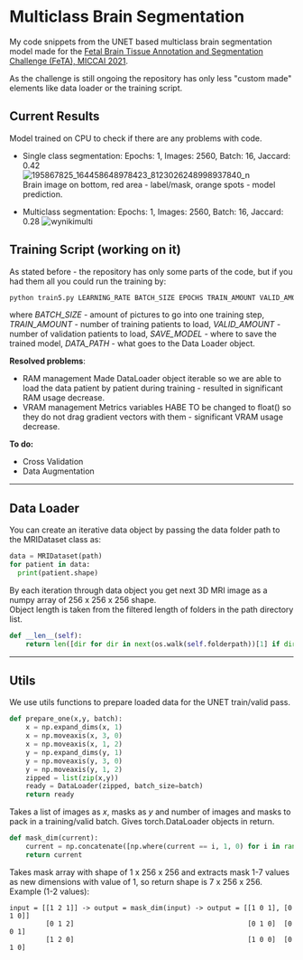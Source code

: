# Multiclass Brain Segmentation
My code snippets from the UNET based multiclass brain segmentation model made for the <a href="https://feta-2021.grand-challenge.org/">Fetal Brain Tissue Annotation and Segmentation Challenge (FeTA), MICCAI 2021</a>.

As the challenge is still ongoing the repository has only less "custom made" elements like data loader or the training script.

## Current Results
Model trained on CPU to check if there are any problems with code.
- Single class segmentation:
Epochs: 1, Images: 2560, Batch: 16, Jaccard: 0.42  
![195867825_164458648978423_8123026248998937840_n](https://user-images.githubusercontent.com/62252332/121528251-9644d600-c9fb-11eb-8478-a69a4ca0e782.png)  
Brain image on bottom, red area - label/mask, orange spots - model prediction.  
  
  
- Multiclass segmentation:
Epochs: 1, Images: 2560, Batch: 16, Jaccard: 0.28 
![wynikimulti](https://user-images.githubusercontent.com/62252332/121529736-fab46500-c9fc-11eb-9dbc-77e4821e9253.png)  


## Training Script (working on it)
As stated before - the repository has only some parts of the code, but if you had them all you could run the training by:
```python
python train5.py LEARNING_RATE BATCH_SIZE EPOCHS TRAIN_AMOUNT VALID_AMOUNT SAVE_MODEL_NAME DATA_PATH
```
where _BATCH_SIZE_ - amount of pictures to go into one training step, _TRAIN_AMOUNT_ - number of training patients to load, _VALID_AMOUNT_ - number of validation patients to load, _SAVE_MODEL_ - where to save the trained model, _DATA_PATH_ - what goes to the Data Loader object.

**Resolved problems**:
- RAM management
Made DataLoader object iterable so we are able to load the data patient by patient during training - resulted in significant RAM usage decrease.
- VRAM management
Metrics variables HABE TO be changed to float() so they do not drag gradient vectors with them - significant VRAM usage decrease.

**To do:**  
- Cross Validation
- Data Augmentation
----
## Data Loader
You can create an iterative data object by passing the data folder path to the MRIDataset class as:
```python
data = MRIDataset(path)
for patient in data:
  print(patient.shape)
```
By each iteration through data object you get next 3D MRI image as a numpy array of 256 x 256 x 256 shape.  
Object length is taken from the filtered length of folders in the path directory list.  
```python
def __len__(self):
    return len([dir for dir in next(os.walk(self.folderpath))[1] if dir.startswith('sub')])
```
----
## Utils
We use utils functions to prepare loaded data for the UNET train/valid pass.
```python
def prepare_one(x,y, batch):
    x = np.expand_dims(x, 1)
    x = np.moveaxis(x, 3, 0)
    x = np.moveaxis(x, 1, 2)
    y = np.expand_dims(y, 1)
    y = np.moveaxis(y, 3, 0)
    y = np.moveaxis(y, 1, 2)
    zipped = list(zip(x,y))
    ready = DataLoader(zipped, batch_size=batch)
    return ready
```
Takes a list of images as _x_, masks as _y_ and number of images and masks to pack in a training/valid batch. Gives torch.DataLoader objects in return.  
```python
def mask_dim(current):
    current = np.concatenate([np.where(current == i, 1, 0) for i in range(1,8)], 1)
    return current
```
  
Takes mask array with shape of 1 x 256 x 256 and extracts mask 1-7 values as new dimensions with value of 1, so return shape is 7 x 256 x 256.  
Example (1-2 values):  
```
input = [[1 2 1]] -> output = mask_dim(input) -> output = [[1 0 1], [0 1 0]]  
         [0 1 2]                                           [0 1 0]  [0 0 1]  
         [1 2 0]                                           [1 0 0]  [0 1 0]  
```
